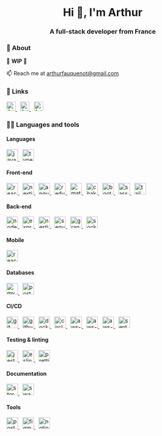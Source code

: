 <h1 align="center">Hi 👋, I'm Arthur</h1>
<h3 align="center">A full-stack developer from France</h3>

<h3>💬 About</h3>

🚧 **WIP** 🚧

<p>📫 Reach me at <a href="mailto:arthurfauquenot@gmail.com">arthurfauquenot@gmail.com</a></p>

<h3 align="left">🔗 Links</h3>
<p>
  <a href="https://www.linkedin.com/in/arthurfauq/" target="blank" rel="noreferrer" title="Angular">
    <img alt="Arthur's LinkedIn profile" height="24" src="https://user-images.githubusercontent.com/17045144/156400575-bf9004b3-2336-40b4-8655-a48c7dc79b71.svg" />
  </a>
  &nbsp;
  <a href="https://www.malt.fr/profile/arthurfauq" target="blank" rel="noreferrer" title="Angular">
    <img alt="Arthur's Malt profile" height="24" src="https://user-images.githubusercontent.com/17045144/156402857-2e4c2806-3ac5-4879-b073-e38a555b58d1.png" />
  </a>
  &nbsp;
  <a href="https://open.spotify.com/user/117752901?si=bd405ed650044ad6" target="blank" rel="noreferrer" title="Angular">
    <img alt="Arthur's Spotify profile" height="24" src="https://user-images.githubusercontent.com/17045144/156401177-e73e0b69-6d4d-42d7-887e-1d378bc92332.svg" />
  </a>
</p>

<h3 align="left">👨‍💻 Languages and tools</h3>

<h4 align="left">Languages</h4>
<a href="https://developer.mozilla.org/fr/docs/Web/JavaScript" target="blank" rel="noreferrer" title="JavaScript">
  <img alt="javascript" src="https://user-images.githubusercontent.com/17045144/213675275-239ade3e-2c68-456a-8b52-6a93214efa90.svg" height="30" width="30" />
</a>
&nbsp;
<a href="https://www.typescriptlang.org/" target="blank" rel="noreferrer" title="TypeScript">
  <img alt="typescript" src="https://user-images.githubusercontent.com/17045144/213675316-ce12ae7e-2e54-4dbc-ba9f-e2599a9ef769.svg" height="30" width="30" />
</a>

<h4 align="left">Front-end</h4>
<a href="https://reactjs.org/" target="blank" rel="noreferrer" title="React">
  <img alt="react" src="https://user-images.githubusercontent.com/17045144/213679423-144db434-1243-43c8-944a-60315a7c035e.svg" height="30" width="30" />
</a>
&nbsp;
<a href="https://nextjs.org/" target="blank" rel="noreferrer" title="Next.js">
  <img alt="nextjs" src="https://user-images.githubusercontent.com/17045144/213679818-2f980492-184e-430d-8066-3af42e960ee5.svg" height="30" width="30" />
</a>
&nbsp;
<a href="https://angular.io/" target="blank" rel="noreferrer" title="Angular">
  <img alt="angular" src="https://user-images.githubusercontent.com/17045144/213673021-1ae7b75e-44bb-4907-8edd-737323916e09.svg" height="30" width="30" />
</a>
&nbsp;
<a href="https://redux.js.org/" target="blank" rel="noreferrer" title="Redux">
  <img alt="redux" src="https://user-images.githubusercontent.com/17045144/213676203-e289f1dc-8462-415f-b4e1-c4b5bae36296.svg" height="30" width="30" />
</a>
&nbsp;
<a href="https://mui.com/" target="blank" rel="noreferrer" title="Material UI">
  <img alt="material-ui" src="https://user-images.githubusercontent.com/17045144/213676108-1d2e8a33-cf9b-4fd7-82ab-8b8947206f2d.svg" height="30" width="30" />
</a>
&nbsp;
<a href="https://chakra-ui.com/" target="blank" rel="noreferrer" title="Chakra UI">
  <img alt="chakra-ui" src="https://user-images.githubusercontent.com/17045144/213676107-187e800e-1d26-4545-bf7d-2c5d729c1f7e.png" height="30" width="30" />
</a>
&nbsp;
<a href="https://getbootstrap.com/" target="blank" rel="noreferrer" title="Bootstrap">
  <img alt="bootstrap" src="https://user-images.githubusercontent.com/17045144/213676106-4b2029a7-82be-497a-b38c-2998bda82362.svg" height="30" width="30" />
</a>
&nbsp;
<a href="https://sass-lang.com/" target="blank" rel="noreferrer" title="SASS">
  <img alt="sass" src="https://user-images.githubusercontent.com/17045144/213676220-f0b7608f-2236-4973-9ca3-391dc1339567.svg" height="30" width="30" />
</a>
&nbsp;
<a href="https://tailwindcss.com/" target="blank" rel="noreferrer" title="Tailwind CSS">
  <img alt="tailwind" src="https://user-images.githubusercontent.com/17045144/213676421-351d862a-766d-4c16-84d2-f85d02f26f9e.svg" height="30" width="30" />
</a>

<h4 align="left">Back-end</h4>
<a href="https://nodejs.org/" target="blank" rel="noreferrer" title="Node.js">
  <img alt="nodejs" src="https://user-images.githubusercontent.com/17045144/213674756-8a16c33f-c467-4930-a3b9-f88d62f9b504.svg" height="30" width="30" />
</a>
&nbsp;
<a href="https://expressjs.com/" target="blank" rel="noreferrer" title="Express">
  <img alt="express" src="https://user-images.githubusercontent.com/17045144/213673149-dfc38cb7-46aa-423c-a2dd-8732731d7d73.svg" height="30" width="30" />
</a>
&nbsp;
<a href="https://nestjs.com/" target="blank" rel="noreferrer" title="NestJS">
  <img alt="nestjs" src="https://user-images.githubusercontent.com/17045144/213673171-ac15e19e-9b81-4c05-ae16-c2c7f5c08f0b.svg" height="30" width="30" />
</a>
&nbsp;
<a href="https://sequelize.org/" target="blank" rel="noreferrer" title="Sequelize">
  <img alt="sequelize" src="https://user-images.githubusercontent.com/17045144/213676521-f7fed70e-4295-43ac-930a-e930c42b32e8.svg" height="30" width="30" />
</a>
&nbsp;
<a href="https://graphql.org/" target="blank" rel="noreferrer" title="GraphQL">
  <img alt="graphql" src="https://user-images.githubusercontent.com/17045144/213676886-13f39374-d6da-41f8-9f8b-04231735ae4f.svg" height="30" width="30" />
</a>
&nbsp;
<a href="https://socket.io/" target="blank" rel="noreferrer" title="Socket.IO">
  <img alt="socket-io" src="https://user-images.githubusercontent.com/17045144/213677600-7eb3cdc8-9332-4c5c-9ca0-355542c6575b.svg" height="30" width="30" />
</a>

<h4 align="left">Mobile</h4>
<a href="https://reactnative.dev/" target="blank" rel="noreferrer" title="React Native">
  <img alt="react-native" src="https://user-images.githubusercontent.com/17045144/213677479-2fec4c34-ebaa-47d9-94e6-1c399f6a1820.svg" height="30" width="30" />
</a>

<h4 align="left">Databases</h4>
<a href="https://www.mysql.com/" target="blank" rel="noreferrer" title="MySQL">
  <img alt="mysql" src="https://user-images.githubusercontent.com/17045144/213674120-bffd6681-5461-4d90-900f-b632892bc79d.svg" height="30" width="30" />
</a>
&nbsp;
<a href="https://www.postgresql.org/" target="blank" rel="noreferrer" title="PostgreSQL">
  <img alt="postgresql" src="https://user-images.githubusercontent.com/17045144/213674129-79bcf829-ec4c-4497-ba69-22fa8051e31f.svg" height="30" width="30" />
</a>

<h4 align="left">CI/CD</h4>
<a href="https://git-scm.com/" target="blank" rel="noreferrer" title="Git">
  <img alt="git" src="https://user-images.githubusercontent.com/17045144/213674244-bea4d22b-8b86-4a44-bfc6-108a9465b982.svg" height="30" width="30" />
</a>
&nbsp;
<a href="https://github.com/" target="blank" rel="noreferrer" title="Github">
  <img alt="github" src="https://user-images.githubusercontent.com/17045144/213675102-103b6727-c42e-4667-9c98-7e9c08ccf55e.svg" height="30" width="30" />
</a>
&nbsp;
<a href="https://www.docker.com/" target="blank" rel="noreferrer" title="Docker">
  <img alt="docker" src="https://user-images.githubusercontent.com/17045144/213674645-727f0e0b-11e4-4d47-b896-e4dd80b21254.svg" height="30" width="30" />
</a>
&nbsp;
<a href="https://circleci.com/" target="blank" rel="noreferrer" title="CircleCI">
  <img alt="circleci" src="https://user-images.githubusercontent.com/17045144/213675027-58f03a9f-8b49-4980-8eee-520f8169e6ca.svg" height="30" width="30" />
</a>
&nbsp;
<a href="https://aws.amazon.com/s3/" target="blank" rel="noreferrer" title="AWS S3">
  <img alt="aws-s3" src="https://user-images.githubusercontent.com/17045144/213675753-6b2f782d-3b41-4427-81a0-e473601fd0de.svg" height="30" width="30" />
</a>
&nbsp;
<a href="https://aws.amazon.com/cloudfront/" target="blank" rel="noreferrer" title="AWS Cloudfront">
  <img alt="aws-cloudfront" src="https://user-images.githubusercontent.com/17045144/213675749-5d484d6d-3899-4ec6-a5ea-27d64b9fb716.svg" height="30" width="30" />
</a>
&nbsp;
<a href="https://aws.amazon.com/lambda/" target="blank" rel="noreferrer" title="AWS Lambda">
  <img alt="aws-lambda" src="https://user-images.githubusercontent.com/17045144/213675752-06e9054b-202d-41f2-bcc2-da9c7a9de030.svg" height="30" width="30" />
</a>
&nbsp;
<a href="https://sentry.io/" target="blank" rel="noreferrer" title="Sentry">
  <img alt="sentry" src="https://user-images.githubusercontent.com/17045144/213675564-e53b9e38-f6be-4c79-aa63-0d04428aaee1.svg" height="30" width="30" />
</a>

<h4 align="left">Testing & linting</h4>
<a href="https://jestjs.io/" target="blank" rel="noreferrer" title="Jest">
  <img alt="jest" src="https://user-images.githubusercontent.com/17045144/213674922-de98ba8a-85f7-4a48-87e3-2b6b1c216ba6.svg" height="30" width="30" />
</a>
&nbsp;
<a href="https://eslint.org/" target="blank" rel="noreferrer" title="ESLint">
  <img alt="eslint" src="https://user-images.githubusercontent.com/17045144/213676677-9b244d76-6ded-4166-9939-c849c3e67ef7.svg" height="30" width="30" />
</a>
&nbsp;
<a href="https://prettier.io/" target="blank" rel="noreferrer" title="Prettier">
  <img alt="prettier" src="https://user-images.githubusercontent.com/17045144/213676680-b765efda-aeae-4370-b2c7-3fba1d744631.svg" height="30" width="30" />
</a>

<h4 align="left">Documentation</h4>
<a href="https://storybook.js.org/" target="blank" rel="noreferrer" title="Storybook">
  <img alt="storybook" src="https://user-images.githubusercontent.com/17045144/213680387-9b133c2b-77ed-48ba-97f0-275dae1b4a1a.svg" height="30" width="30" />
</a>
&nbsp;
<a href="https://swagger.io/" target="blank" rel="noreferrer" title="Swagger">
  <img alt="swagger" src="https://user-images.githubusercontent.com/17045144/213680519-fa1e706f-c832-4159-8d17-a6a8c1b70056.svg" height="30" width="30" />
</a>

<h4 align="left">Tools</h4>
<a href="https://www.postman.com/" target="blank" rel="noreferrer" title="Postman">
  <img alt="postman" src="https://user-images.githubusercontent.com/17045144/213674287-4f877fed-fa95-4e43-9c6e-89a81db9a200.svg" height="30" width="30" />
</a>
&nbsp;
<a href="https://www.figma.com/" target="blank" rel="noreferrer" title="Figma">
  <img alt="figma" src="https://user-images.githubusercontent.com/17045144/213674333-13d1c59b-0f1c-4472-9d34-eeb6fda35f91.png" height="30" width="30" />
</a>
&nbsp;
<a href="https://www.notion.so/" target="blank" rel="noreferrer" title="Notion">
  <img alt="notion" src="https://user-images.githubusercontent.com/17045144/213677425-3eba80ec-bbb2-4cba-bf6d-7497781d3e96.svg" height="30" width="30" />
</a>

<!-- <p><img align="left" src="https://github-readme-stats.vercel.app/api/top-langs?username=arthurfauq&show_icons=true&locale=en&layout=compact" alt="arthurfauq" /></p>
<p>&nbsp;<img align="center" src="https://github-readme-stats.vercel.app/api?username=arthurfauq&show_icons=true&locale=en" alt="arthurfauq" /></p>
<p><img align="center" src="https://github-readme-streak-stats.herokuapp.com/?user=arthurfauq&" alt="arthurfauq" /></p>-->
